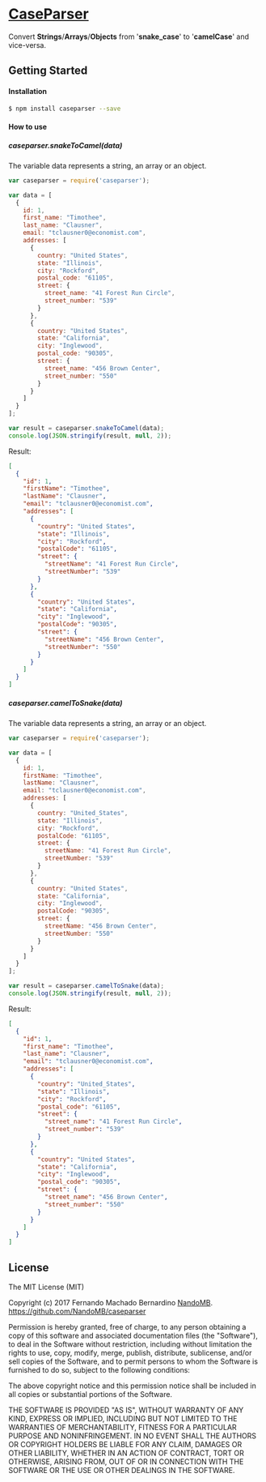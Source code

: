 # [CaseParser](https://github.com/NandoMB/caseparser)

Convert **Strings**/**Arrays**/**Objects** from '**snake_case**' to '**camelCase**' and vice-versa.

## Getting Started

#### Installation

```sh
$ npm install caseparser --save
```

#### How to use

##### caseparser.snakeToCamel(data)
The variable data represents a string, an array or an object.

```js
var caseparser = require('caseparser');

var data = [
  {
    id: 1,
    first_name: "Timothee",
    last_name: "Clausner",
    email: "tclausner0@economist.com",
    addresses: [
      {
        country: "United States",
        state: "Illinois",
        city: "Rockford",
        postal_code: "61105",
        street: {
          street_name: "41 Forest Run Circle",
          street_number: "539"
        }
      },
      {
        country: "United States",
        state: "California",
        city: "Inglewood",
        postal_code: "90305",
        street: {
          street_name: "456 Brown Center",
          street_number: "550"
        }
      }
    ]
  }
];

var result = caseparser.snakeToCamel(data);
console.log(JSON.stringify(result, null, 2));
```

Result:

```json
[
  {
    "id": 1,
    "firstName": "Timothee",
    "lastName": "Clausner",
    "email": "tclausner0@economist.com",
    "addresses": [
      {
        "country": "United States",
        "state": "Illinois",
        "city": "Rockford",
        "postalCode": "61105",
        "street": {
          "streetName": "41 Forest Run Circle",
          "streetNumber": "539"
        }
      },
      {
        "country": "United States",
        "state": "California",
        "city": "Inglewood",
        "postalCode": "90305",
        "street": {
          "streetName": "456 Brown Center",
          "streetNumber": "550"
        }
      }
    ]
  }
]
```

##### caseparser.camelToSnake(data)
The variable data represents a string, an array or an object.

```js
var caseparser = require('caseparser');

var data = [
  {
    id: 1,
    firstName: "Timothee",
    lastName: "Clausner",
    email: "tclausner0@economist.com",
    addresses: [
      {
        country: "United_States",
        state: "Illinois",
        city: "Rockford",
        postalCode: "61105",
        street: {
          streetName: "41 Forest Run Circle",
          streetNumber: "539"
        }
      },
      {
        country: "United States",
        state: "California",
        city: "Inglewood",
        postalCode: "90305",
        street: {
          streetName: "456 Brown Center",
          streetNumber: "550"
        }
      }
    ]
  }
];

var result = caseparser.camelToSnake(data);
console.log(JSON.stringify(result, null, 2));
```

Result:

```json
[
  {
    "id": 1,
    "first_name": "Timothee",
    "last_name": "Clausner",
    "email": "tclausner0@economist.com",
    "addresses": [
      {
        "country": "United_States",
        "state": "Illinois",
        "city": "Rockford",
        "postal_code": "61105",
        "street": {
          "street_name": "41 Forest Run Circle",
          "street_number": "539"
        }
      },
      {
        "country": "United States",
        "state": "California",
        "city": "Inglewood",
        "postal_code": "90305",
        "street": {
          "street_name": "456 Brown Center",
          "street_number": "550"
        }
      }
    ]
  }
]
```

## License
The MIT License (MIT)

Copyright (c) 2017 Fernando Machado Bernardino
[NandoMB](https://github.com/NandoMB). https://github.com/NandoMB/caseparser

Permission is hereby granted, free of charge, to any person obtaining a copy
of this software and associated documentation files (the "Software"), to deal
in the Software without restriction, including without limitation the rights
to use, copy, modify, merge, publish, distribute, sublicense, and/or sell
copies of the Software, and to permit persons to whom the Software is
furnished to do so, subject to the following conditions:

The above copyright notice and this permission notice shall be included in all
copies or substantial portions of the Software.

THE SOFTWARE IS PROVIDED "AS IS", WITHOUT WARRANTY OF ANY KIND, EXPRESS OR
IMPLIED, INCLUDING BUT NOT LIMITED TO THE WARRANTIES OF MERCHANTABILITY,
FITNESS FOR A PARTICULAR PURPOSE AND NONINFRINGEMENT. IN NO EVENT SHALL THE
AUTHORS OR COPYRIGHT HOLDERS BE LIABLE FOR ANY CLAIM, DAMAGES OR OTHER
LIABILITY, WHETHER IN AN ACTION OF CONTRACT, TORT OR OTHERWISE, ARISING FROM,
OUT OF OR IN CONNECTION WITH THE SOFTWARE OR THE USE OR OTHER DEALINGS IN THE
SOFTWARE.
